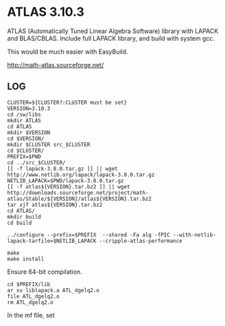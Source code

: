 ATLAS 3.10.3 
============

ATLAS (Automatically Tuned Linear Algebra Software) library with LAPACK and
BLAS/CBLAS.  Include full LAPACK library, and build with system gcc.

This would be much easier with EasyBuild.

<http://math-atlas.sourceforge.net/>

LOG
---

    CLUSTER=${CLUSTER?:CLUSTER must be set}
    VERSION=3.10.3
    cd /sw/libs
    mkdir ATLAS
    cd ATLAS
    mkdir $VERSION
    cd $VERSION/
    mkdir $CLUSTER src_$CLUSTER
    cd $CLUSTER/
    PREFIX=$PWD
    cd ../src_$CLUSTER/
    [[ -f lapack-3.8.0.tar.gz ]] || wget http://www.netlib.org/lapack/lapack-3.8.0.tar.gz
    NETLIB_LAPACK=$PWD/lapack-3.8.0.tar.gz
    [[ -f atlas${VERSION}.tar.bz2 ]] || wget http://downloads.sourceforge.net/project/math-atlas/Stable/${VERSION}/atlas${VERSION}.tar.bz2
    tar xjf atlas${VERSION}.tar.bz2 
    cd ATLAS/
    mkdir build
    cd build

    ../configure --prefix=$PREFIX  --shared -Fa alg -fPIC --with-netlib-lapack-tarfile=$NETLIB_LAPACK --cripple-atlas-performance

    make
    make install

Ensure 64-bit compilation.

    cd $PREFIX/lib
    ar xv liblapack.a ATL_dgelq2.o
    file ATL_dgelq2.o
    rm ATL_dgelq2.o 

In the mf file, set 
